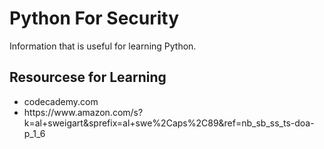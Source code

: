 # Python For Security

Information that is useful for learning Python.

## Resourcese for Learning ##

<ul>
  <li>codecademy.com</li>
  <li>https://www.amazon.com/s?k=al+sweigart&sprefix=al+swe%2Caps%2C89&ref=nb_sb_ss_ts-doa-p_1_6</li>

